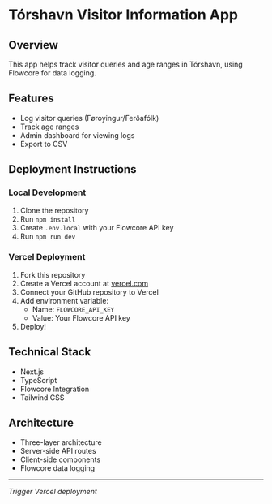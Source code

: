 # Tórshavn Visitor Information App

## Overview
This app helps track visitor queries and age ranges in Tórshavn, using Flowcore for data logging.

## Features
- Log visitor queries (Føroyingur/Ferðafólk)
- Track age ranges
- Admin dashboard for viewing logs
- Export to CSV

## Deployment Instructions

### Local Development
1. Clone the repository
2. Run `npm install`
3. Create `.env.local` with your Flowcore API key
4. Run `npm run dev`

### Vercel Deployment
1. Fork this repository
2. Create a Vercel account at [vercel.com](https://vercel.com)
3. Connect your GitHub repository to Vercel
4. Add environment variable:
   - Name: `FLOWCORE_API_KEY`
   - Value: Your Flowcore API key
5. Deploy!

## Technical Stack
- Next.js
- TypeScript
- Flowcore Integration
- Tailwind CSS

## Architecture
- Three-layer architecture
- Server-side API routes
- Client-side components
- Flowcore data logging

---

_Trigger Vercel deployment_
